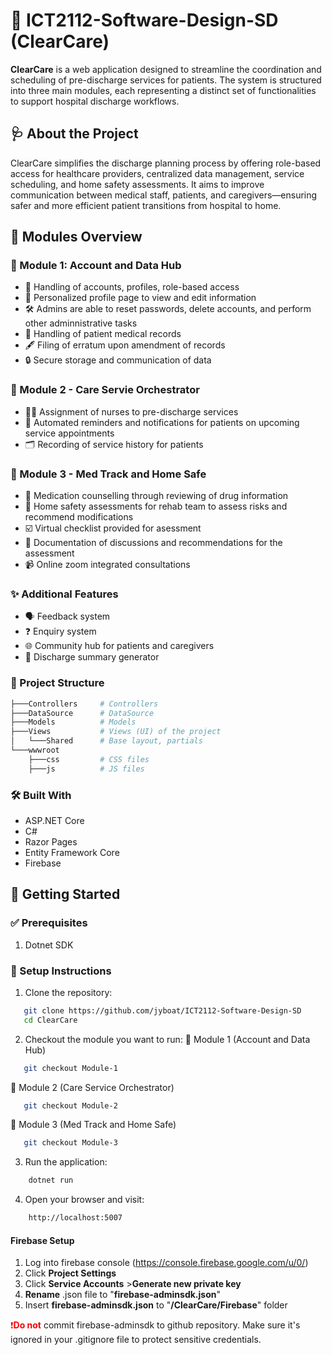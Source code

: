 # 📘 ICT2112-Software-Design-SD (ClearCare)
**ClearCare** is a web application designed to streamline the coordination and scheduling of pre-discharge services for patients. The system is structured into three main modules, each representing a distinct set of functionalities to support hospital discharge workflows.

## 🩺 About the Project
ClearCare simplifies the discharge planning process by offering role-based access for healthcare providers, centralized data management, service scheduling, and home safety assessments. It aims to improve communication between medical staff, patients, and caregivers—ensuring safer and more efficient patient transitions from hospital to home.

## 🧩 Modules Overview
### 🧾 Module 1: Account and Data Hub
- 🔐 Handling of accounts, profiles, role-based access
- 👤 Personalized profile page to view and edit information
- 🛠️ Admins are able to reset passwords, delete accounts, and perform other adminnistrative tasks
- 📄 Handling of patient medical records
- 🖋️ Filing of erratum upon amendment of records 
- 🔒 Secure storage and communication of data

### 🏥 Module 2 - Care Servie Orchestrator

- 👩‍⚕️ Assignment of nurses to pre-discharge services
- 🔔 Automated reminders and notifications for patients on upcoming service appointments
- 🗂️ Recording of service history for patients

### 💊 Module 3 - Med Track and Home Safe

- 💬 Medication counselling through reviewing of drug information
- 🏡 Home safety assessments for rehab team to assess risks and recommend modifications
- ☑️ Virtual checklist provided for asessment
- 📄 Documentation of discussions and recommendations for the assessment
- 📹 Online zoom integrated consultations

### ✨ Additional Features
- 🗣️ Feedback system
- ❓ Enquiry system
- 🌐 Community hub for patients and caregivers
- 📃 Discharge summary generator

### 📁 Project Structure
```bash
├───Controllers     # Controllers
├───DataSource      # DataSource
├───Models          # Models
├───Views           # Views (UI) of the project
│   └───Shared      # Base layout, partials
└───wwwroot
    ├───css         # CSS files
    ├───js          # JS files
```

### 🛠 Built With
- ASP.NET Core  
- C#  
- Razor Pages  
- Entity Framework Core  
- Firebase

## 🚀 Getting Started

### ✅ Prerequisites
1. Dotnet SDK

### 🧪 Setup Instructions
1. Clone the repository:
```bash
   git clone https://github.com/jyboat/ICT2112-Software-Design-SD
   cd ClearCare
```

2. Checkout the module you want to run:
🧾 Module 1 (Account and Data Hub)
```bash
   git checkout Module-1
```

🏥 Module 2 (Care Service Orchestrator)
```bash
   git checkout Module-2
```

💊 Module 3 (Med Track and Home Safe)
```bash
   git checkout Module-3
```

3. Run the application:
```bash
    dotnet run
```

4. Open your browser and visit:
```bash
    http://localhost:5007
```

#### Firebase Setup
1. Log into firebase console (https://console.firebase.google.com/u/0/)
2. Click **Project Settings** 
3. Click **Service Accounts** >**Generate new private key**
4. **Rename** .json file to "**firebase-adminsdk.json**"
5. Insert **firebase-adminsdk.json** to "**/ClearCare/Firebase**" folder

<span style="color: red;">❗️**Do not**</span> commit firebase-adminsdk to github repository. 
Make sure it's ignored in your .gitignore file to protect sensitive credentials.